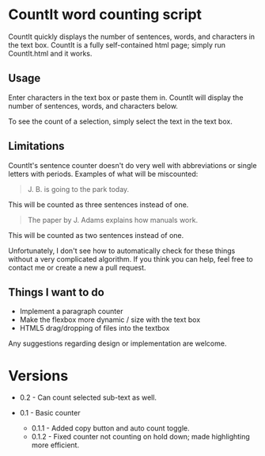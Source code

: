 # CountIt word counting script

CountIt quickly displays the number of sentences, words, and characters in the text box. CountIt is a fully self-contained html page; simply run CountIt.html and it works.

## Usage

Enter characters in the text box or paste them in. CountIt will display the number of sentences, words, and characters below.

To see the count of a selection, simply select the text in the text box.

## Limitations

CountIt's sentence counter doesn't do very well with abbreviations or single letters with periods. Examples of what will be miscounted:

> J. B. is going to the park today.

This will be counted as three sentences instead of one.

> The paper by J. Adams explains how manuals work.

This will be counted as two sentences instead of one.

Unfortunately, I don't see how to automatically check for these things without a very complicated algorithm. If you think you can help, feel free to contact me or create a new a pull request.

## Things I want to do

* Implement a paragraph counter 
* Make the flexbox more dynamic / size with the text box
* HTML5 drag/dropping of files into the textbox

Any suggestions regarding design or implementation are welcome.

# Versions

* 0.2 - Can count selected sub-text as well.

* 0.1 - Basic counter
    * 0.1.1 - Added copy button and auto count toggle.
    * 0.1.2 - Fixed counter not counting on hold down; made highlighting more efficient.